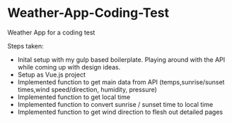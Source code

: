# Weather-App-Coding-Test
Weather App for a coding test


Steps taken: 

* Inital setup with my gulp based boilerplate. Playing around with the API while coming up with design ideas. 
* Setup as Vue.js project
* Implemented function to get main data from API (temps,sunrise/sunset times,wind speed/direction, humidity, pressure)
* Implemented function to get local time 
* Implemented function to convert sunrise / sunset time to local time
* Implemented function to get wind direction to flesh out detailed pages

